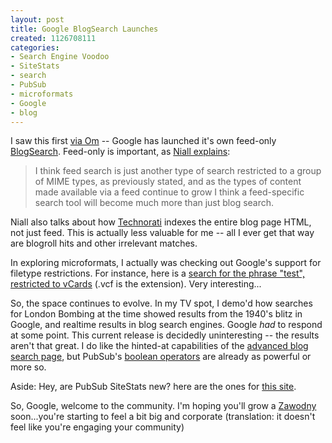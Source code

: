 ```yaml
--- 
layout: post
title: Google BlogSearch Launches
created: 1126708111
categories: 
- Search Engine Voodoo
- SiteStats
- search
- PubSub
- microformats
- Google
- blog
---
```

<p>I saw this first <a href="http://gigaom.com/2005/09/13/google-rss-search-coming/">via Om</a> -- Google has launched it's own feed-only <a href="http://www.google.com/blogsearch">BlogSearch</a>. Feed-only is important, as <a href="http://www.niallkennedy.com/blog/archives/2005/09/google_launching_feed_search_t.html">Niall explains</a>:  </p><blockquote>I think feed search is just another type of search restricted to a group of MIME types, as previously stated, and as the types of content made available via a feed continue to grow I think a feed-specific search tool will become much more than just blog search. </blockquote>  <p>Niall also talks about how <a href="http://www.technorati.com">Technorati</a> indexes the entire blog page HTML, not just feed. This is actually less valuable for me -- all I ever get that way are blogroll hits and other irrelevant matches.</p>  <p>In exploring microformats, I actually was checking out Google's support for filetype restrictions. For instance, here is a <a href="http://www.google.ca/search?hl=en&as_qdr=all&q=test+filetype%3Avcf&btnG=Search&meta=">search for the phrase &quot;test&quot;, restricted to vCards</a> (.vcf is the extension). Very interesting...</p>  <p>So, the space continues to evolve. In my TV spot, I demo'd how searches for London Bombing at the time showed results from the 1940's blitz in Google, and realtime results in blog search engines. Google <i>had</i> to respond at some point. This current release is decidedly uninteresting -- the results aren't that great. I do like the hinted-at capabilities of the <a href="http://www.google.com/blogsearch/advanced_blog_search?hl=en">advanced blog search page</a>, but PubSub's <a href="http://www.pubsub.com/booleanhelp.php">boolean operators</a> are already as powerful or more so.  </p><p>Aside: Hey, are PubSub SiteStats new? here are the ones for <a href="http://www.pubsub.com/site_stats.php?site=http%3A%2F%2Fwww.bmannconsulting.com">this site</a>.</p>  <p>So, Google, welcome to the community. I'm hoping you'll grow a <a href="http://jeremy.zawodny.com/blog">Zawodny</a> soon...you're starting to feel a bit big and corporate (translation: it doesn't feel like you're engaging your community)</p>
<!--break-->
